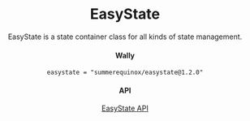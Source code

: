 <div align="center">

# EasyState
EasyState is a state container class for all kinds of state management.

#### Wally
`easystate = "summerequinox/easystate@1.2.0"`

#### API
[EasyState API](https://summerequinox.github.io/EasyState/)

</div>
